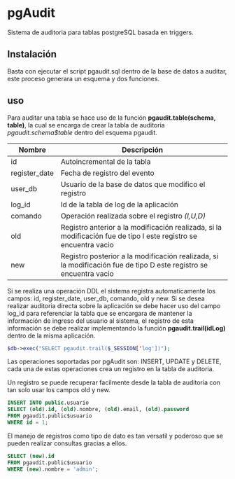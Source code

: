 pgAudit
=======
Sistema de auditoria para tablas postgreSQL basada en triggers.

Instalación
------------
Basta con ejecutar el script pgaudit.sql dentro de la base de datos a auditar, este proceso generara un esquema y dos funciones.

uso
---
Para auditar una tabla se hace uso de la función **pgaudit.table(schema, table)**, la cual se encarga de crear la tabla de auditoria *pgaudit.schema$table* dentro del esquema pgaudit.

| Nombre        | Descripción                                                                                                       |
|---------------|-------------------------------------------------------------------------------------------------------------------|
| id            | Autoincremental de la tabla                                                                                       |
| register_date | Fecha de registro del evento                                                                                      |
| user_db       | Usuario de la base de datos que modifico el registro                                                              |
| log_id        | Id de la tabla de log de la aplicación                                                                            |
| comando       | Operación realizada sobre el registro *(I,U,D)*                                                                   |
| old           | Registro anterior a la modificación realizada, si la modificación fue de tipo I este registro se encuentra vacio  |
| new           | Registro posterior a la modificación realizada, si la modificación fue de tipo D este registro se encuentra vacio |

Si se realiza una operación DDL el sistema registra automaticamente los campos: id, register_date, user_db, comando, old y new. Si se desea realizar auditoria directa sobre la aplicación se debe hacer uso del campo log_id para referenciar la tabla que se encargara de mantener la información de ingreso del usuario al sistema, el registro de esta información se debe realizar implementando la función **pgaudit.trail(idLog)** dentro de la misma aplicación.

```php
$db->exec("SELECT pgaudit.trail($_SESSION['log'])");
```

Las operaciones soportadas por pgAudit son: INSERT, UPDATE y DELETE, cada una de estas operaciones crea un registro en la tabla de auditoria.

Un registro se puede recuperar facilmente desde la tabla de auditoria con tan solo usar los campos old y new.

```sql
INSERT INTO public.usuario
SELECT (old).id, (old).nombre, (old).email, (old).password
FROM pgaudit.public$usuario
WHERE id = 1;
```

El manejo de registros como tipo de dato es tan versatil y poderoso que se pueden realizar consultas gracias a ellos.

```sql
SELECT (new).id
FROM pgaudit.public$usuario
WHERE (new).nombre = 'admin';
```
